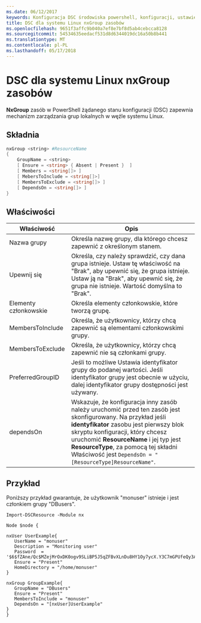 ```yaml
---
ms.date: 06/12/2017
keywords: Konfiguracja DSC środowiska powershell, konfiguracji, ustawienia
title: DSC dla systemu Linux nxGroup zasobów
ms.openlocfilehash: 9651f3affc9b040a7ef8e7bf8d5ab4cebcca8128
ms.sourcegitcommit: 54534635eedacf531d8d6344019dc16a50b8b441
ms.translationtype: MT
ms.contentlocale: pl-PL
ms.lasthandoff: 05/17/2018
---
```

# <a name="dsc-for-linux-nxgroup-resource"></a>DSC dla systemu Linux nxGroup zasobów

**NxGroup** zasób w PowerShell żądanego stanu konfiguracji (DSC) zapewnia mechanizm zarządzania grup lokalnych w węźle systemu Linux.

## <a name="syntax"></a>Składnia

```powershell
nxGroup <string> #ResourceName
{
    GroupName = <string>
    [ Ensure = <string> { Absent | Present }  ]
    [ Members = <string[]> ]
    [ MebersToInclude = <string[]>]
    [ MembersToExclude = <string[]> ]
    [ DependsOn = <string[]> ]
}

```

## <a name="properties"></a>Właściwości

|  Właściwość |  Opis |
|---|---|
| Nazwa grupy| Określa nazwę grupy, dla którego chcesz zapewnić z określonym stanem.|
| Upewnij się| Określa, czy należy sprawdzić, czy dana grupa istnieje. Ustaw tę właściwość na "Brak", aby upewnić się, że grupa istnieje. Ustaw ją na "Brak", aby upewnić się, że grupa nie istnieje. Wartość domyślna to "Brak".|
| Elementy członkowskie| Określa elementy członkowskie, które tworzą grupę.|
| MembersToInclude| Określa, że użytkownicy, którzy chcą zapewnić są elementami członkowskimi grupy.|
| MembersToExclude| Określa, że użytkownicy, którzy chcą zapewnić nie są członkami grupy.|
| PreferredGroupID| Jeśli to możliwe Ustawia identyfikator grupy do podanej wartości. Jeśli identyfikator grupy jest obecnie w użyciu, dalej identyfikator grupy dostępności jest używany.|
| dependsOn | Wskazuje, że konfiguracja inny zasób należy uruchomić przed ten zasób jest skonfigurowany. Na przykład jeśli **identyfikator** zasobu jest pierwszy blok skryptu konfiguracji, który chcesz uruchomić **ResourceName** i jej typ jest **ResourceType**, za pomocą tej składni Właściwość jest `DependsOn = "[ResourceType]ResourceName"`.|

## <a name="example"></a>Przykład

Poniższy przykład gwarantuje, że użytkownik "monuser" istnieje i jest członkiem grupy "DBusers".

```
Import-DSCResource -Module nx

Node $node {

nxUser UserExample{
   UserName = "monuser"
   Description = "Monitoring user"
   Password  =    '$6$fZAne/Qc$MZejMrOxDK0ogv9SLiBP5J5qZFBvXLnDu8HY1Oy7ycX.Y3C7mGPUfeQy3A82ev3zIabhDQnj2ayeuGn02CqE/0'
   Ensure = "Present"
   HomeDirectory = "/home/monuser"
}

nxGroup GroupExample{
   GroupName = "DBusers"
   Ensure = "Present"
   MembersToInclude = "monuser"
   DependsOn = "[nxUser]UserExample"
}
}
```